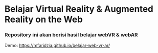 # Belajar Virtual Reality & Augmented Reality on the Web

### Repository ini akan berisi hasil belajar webVR & webAR

Demo: https://mfaridzia.github.io/belajar-web-vr-ar/

